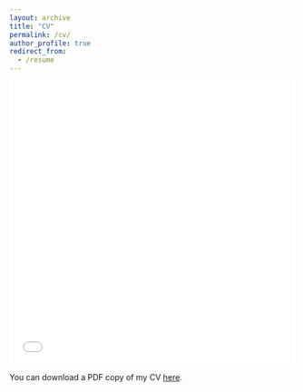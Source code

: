 ```yaml
---
layout: archive
title: "CV"
permalink: /cv/
author_profile: true
redirect_from:
  - /resume
---
```


<iframe src="/files/pdf/CV_Job_market.pdf" width="100%" height="500" frameborder="no" border="0" marginwidth="0" marginheight="0"></iframe>

You can download a PDF copy of my CV [here](/files/pdf/CV_Job_market.pdf).

